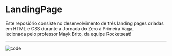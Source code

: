 # LandingPage
Este reposiório consiste no desenvolvimento de três landing pages criadas em HTML e CSS durante a Jornada do Zero à Primeira Vaga, <br> lecionada pelo professor Mayk Brito, da equipe Rocketseat!
<br>

_________________________________________________________________________________________________________________________


![code](https://user-images.githubusercontent.com/111933424/227206764-9714a892-6f3d-49ac-8946-31794aebcd4f.png)

